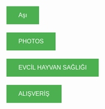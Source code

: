 <a href="/asi/"> <button style="border: none; color: white; padding: 15px 32px; text-align: center; text-decoration: none; display: inline-block; font-size: 16px; margin: 4px 2px; cursor: pointer; background-color: #4CAF50;">Aşı</button> </a>

<a href="/photos/"> <button style="border: none; color: white; padding: 15px 32px; text-align: center; text-decoration: none; display: inline-block; font-size: 16px; margin: 4px 2px; cursor: pointer; background-color: #4CAF50;">PHOTOS</button> </a>

<a href="/blog/"> <button style="border: none; color: white; padding: 15px 32px; text-align: center; text-decoration: none; display: inline-block; font-size: 16px; margin: 4px 2px; cursor: pointer; background-color: #4CAF50;">EVCİL HAYVAN SAĞLIĞI</button> </a>

<a href="/alisveris/"> <button style="border: none; color: white; padding: 15px 32px; text-align: center; text-decoration: none; display: inline-block; font-size: 16px; margin: 4px 2px; cursor: pointer; background-color: #4CAF50;">ALIŞVERİŞ</button> </a>
